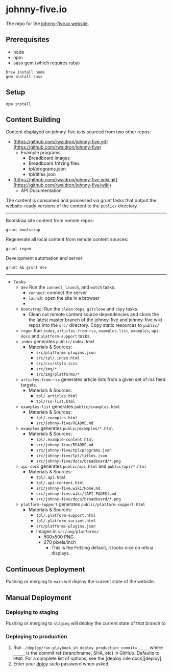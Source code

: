 # johnny-five.io

The repo for the [johnny-five.io website](http://johnny-five.io).

## Prerequisites

- node
- npm
- sass gem (which requires ruby)

```
brew install node
gem install sass
```

## Setup

```
npm install
```

## Content Building

Content displayed on johnny-five.io is sourced from two other repos:

- [https://github.com/rwaldron/johnny-five.git](https://github.com/rwaldron/johnny-five)
    + Example programs
        * Breadboard images
        * Breadboard fritzing files
        * tpl/programs.json
        * tpl/titles.json
- [https://github.com/rwaldron/johnny-five.wiki.git](https://github.com/rwaldron/johnny-five/wiki)
    + API Documentation

The content is consumed and processed via grunt tasks that output the website-ready versions of the content to the `public/` directory.

-------
Bootstrap site content from remote repos:

```
grunt bootstrap
```

Regenerate all local content from remote content sources:

```
grunt regen
```

Development automation and server:

```
grunt && grunt dev
```
-------


- Tasks
    + `dev` Run the `connect`, `launch`, and `watch` tasks.
        * `connect`: connect the server
        * `launch`: open the site in a browser
        *
    + `bootstrap`: Run the `clean:deps`, `gitclone` and `copy` tasks.
        * Clean out remote content source dependencies and clone the the latest master branch of the johnny-five and johnny-five.wiki repos into the `src/` directory. Copy static resources to `public/`
    + `regen` Run `index`, `articles-from-rss`, `examples-list`, `examples`, `api-docs` and `platform-support` tasks.
    + `index` generates `public/index.html`
        * Materials & Sources:
            - `src/platforms-plugins.json`
            - `src/tpl/.index.html`
            - `src/css/style.scss`
            - `src/img/*`
            - `src/img/platforms/*`
    + `articles-from-rss` generates article lists from a given set of rss feed targets.
        * Materials & Sources:
            - `tpl/.articles.html`
            - `tpl/rss-list.html`
    + `examples-list` generates `public/examples.html`
        * Materials & Sources:
            - `tpl/.examples.html`
            - `src/johnny-five/README.md`
    + `examples` generates `public/examples/*.html`
        * Materials & Sources:
            - `tpl/.example-content.html`
            - `src/johnny-five/README.md`
            - `src/johnny-five/tpl/programs.json`
            - `src/johnny-five/tpl/titles.json`
            - `src/johnny-five/docs/breadboard/*.png`
    + `api-docs` generates `public/api.html` and `public/api/*.html`
        * Materials & Sources:
            - `tpl/.api.html`
            - `tpl/.api-content.html`
            - `src/johnny-five.wiki/Home.md`
            - `src/johnny-five.wiki/[API PAGES].md`
            - `src/johnny-five/docs/breadboard/*.png`
    + `platform-support` generates `public/platform-support.html`
        * Materials & Sources:
            - `tpl/.platform-support.html`
            - `tpl/.platform-variant.html`
            - `src/platforms-plugins.json`
            - Images in `src/img/platforms/`
                + 500x500 PNG
                + 270 pixels/inch
                    * This is the Fritzing default, it looks nice on retina displays.


## Continuous Deployment

Pushing or merging to `main` will deploy the current state of the website.

## Manual Deployment

### Deploying to staging

Pushing or merging to `staging` will deploy the current state of that branch to [](https://johnny-five-staging.herokuapp.com/)

### Deploying to production

1. Run `./deploy/run-playbook.sh deploy production commit=_____` where `_____`
	 is the commit ref (branchname, SHA, etc) in GitHub. Defaults to `HEAD`. For a complete list of
	 options, see the [deploy role docs][deploy].
1. Enter your [dploy][dploy] sudo password when asked.

[dploy]: https://github.com/bocoup/infrastructure/blob/master/ansible/group_vars/all.yml
